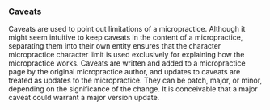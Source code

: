 ### Caveats

Caveats are used to point out limitations of a micropractice. Although it might seem intuitive to keep caveats in the content of a micropractice, separating them into their own entity ensures that the character micropractice character limit is used exclusively for explaining how the micropractice works. Caveats are written and added to a micropractice page by the original micropractice author, and updates to caveats are treated as updates to the micropractice. They can be patch, major, or minor, depending on the significance of the change. It is conceivable that a major caveat could warrant a major version update.